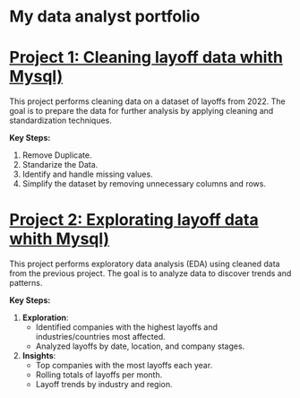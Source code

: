 # My data analyst portfolio

# [Project 1: Cleaning layoff data whith Mysql)](https://github.com/jeff541/2022-layoff-data-cleaning-project/blob/main/data_cleaning.sql)

This project performs cleaning data on a dataset of layoffs from 2022.
The goal is to prepare the data for further analysis by applying cleaning and standardization techniques.

**Key Steps:**
  1. Remove Duplicate.
  2. Standarize the Data.
  3. Identify and handle missing values.
  4. Simplify the dataset by removing unnecessary columns and rows.

# [Project 2: Explorating  layoff data whith Mysql)](https://github.com/jeff541/Layoff-EDA/blob/main/exploring%20datat.sql)

This project performs exploratory data analysis (EDA) using cleaned data from the previous project. The goal is to analyze data to discover trends and patterns.

**Key Steps:**
1. **Exploration**:
   - Identified companies with the highest layoffs and industries/countries most affected.
   - Analyzed layoffs by date, location, and company stages.
2. **Insights**:
   - Top companies with the most layoffs each year.
   - Rolling totals of layoffs per month.
   - Layoff trends by industry and region.
